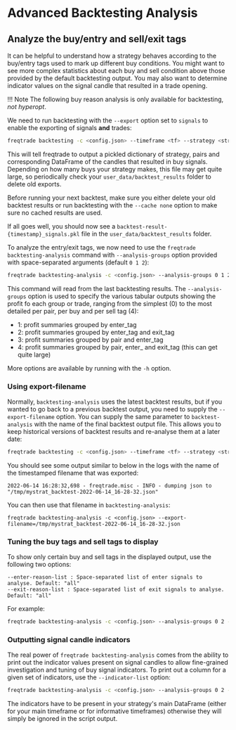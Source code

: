 # Advanced Backtesting Analysis

## Analyze the buy/entry and sell/exit tags

It can be helpful to understand how a strategy behaves according to the buy/entry tags used to
mark up different buy conditions. You might want to see more complex statistics about each buy and
sell condition above those provided by the default backtesting output. You may also want to
determine indicator values on the signal candle that resulted in a trade opening.

!!! Note
    The following buy reason analysis is only available for backtesting, *not hyperopt*.

We need to run backtesting with the `--export` option set to `signals` to enable the exporting of
signals **and** trades:

``` bash
freqtrade backtesting -c <config.json> --timeframe <tf> --strategy <strategy_name> --timerange=<timerange> --export=signals
```

This will tell freqtrade to output a pickled dictionary of strategy, pairs and corresponding
DataFrame of the candles that resulted in buy signals. Depending on how many buys your strategy
makes, this file may get quite large, so periodically check your `user_data/backtest_results`
folder to delete old exports.

Before running your next backtest, make sure you either delete your old backtest results or run
backtesting with the `--cache none` option to make sure no cached results are used.

If all goes well, you should now see a `backtest-result-{timestamp}_signals.pkl` file in the
`user_data/backtest_results` folder.

To analyze the entry/exit tags, we now need to use the `freqtrade backtesting-analysis` command
with `--analysis-groups` option provided with space-separated arguments (default `0 1 2`):

``` bash
freqtrade backtesting-analysis -c <config.json> --analysis-groups 0 1 2 3 4
```

This command will read from the last backtesting results. The `--analysis-groups` option is
used to specify the various tabular outputs showing the profit fo each group or trade,
ranging from the simplest (0) to the most detailed per pair, per buy and per sell tag (4):

* 1: profit summaries grouped by enter_tag
* 2: profit summaries grouped by enter_tag and exit_tag
* 3: profit summaries grouped by pair and enter_tag
* 4: profit summaries grouped by pair, enter_ and exit_tag (this can get quite large)

More options are available by running with the `-h` option.

### Using export-filename

Normally, `backtesting-analysis` uses the latest backtest results, but if you wanted to go
back to a previous backtest output, you need to supply the `--export-filename` option.
You can supply the same parameter to `backtest-analysis` with the name of the final backtest
output file. This allows you to keep historical versions of backtest results and re-analyse
them at a later date:

``` bash
freqtrade backtesting -c <config.json> --timeframe <tf> --strategy <strategy_name> --timerange=<timerange> --export=signals --export-filename=/tmp/mystrat_backtest.json
```

You should see some output similar to below in the logs with the name of the timestamped
filename that was exported:

```
2022-06-14 16:28:32,698 - freqtrade.misc - INFO - dumping json to "/tmp/mystrat_backtest-2022-06-14_16-28-32.json"
```

You can then use that filename in `backtesting-analysis`:

```
freqtrade backtesting-analysis -c <config.json> --export-filename=/tmp/mystrat_backtest-2022-06-14_16-28-32.json
```

### Tuning the buy tags and sell tags to display

To show only certain buy and sell tags in the displayed output, use the following two options:

```
--enter-reason-list : Space-separated list of enter signals to analyse. Default: "all"
--exit-reason-list : Space-separated list of exit signals to analyse. Default: "all"
```

For example:

```bash
freqtrade backtesting-analysis -c <config.json> --analysis-groups 0 2 --enter-reason-list enter_tag_a enter_tag_b --exit-reason-list roi custom_exit_tag_a stop_loss
```

### Outputting signal candle indicators

The real power of `freqtrade backtesting-analysis` comes from the ability to print out the indicator
values present on signal candles to allow fine-grained investigation and tuning of buy signal
indicators. To print out a column for a given set of indicators, use the `--indicator-list`
option:

```bash
freqtrade backtesting-analysis -c <config.json> --analysis-groups 0 2 --enter-reason-list enter_tag_a enter_tag_b --exit-reason-list roi custom_exit_tag_a stop_loss --indicator-list rsi rsi_1h bb_lowerband ema_9 macd macdsignal
```

The indicators have to be present in your strategy's main DataFrame (either for your main
timeframe or for informative timeframes) otherwise they will simply be ignored in the script
output.
